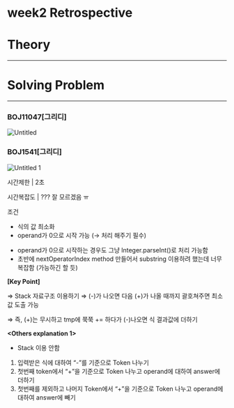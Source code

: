 # week2 Retrospective

# Theory

---

# Solving Problem

---

### BOJ11047[그리디]

![Untitled](https://user-images.githubusercontent.com/62997391/177955979-57ee602a-b2d6-4372-97a9-da2d35977b9c.png)

### BOJ1541[그리디]

![Untitled 1](https://user-images.githubusercontent.com/62997391/177955989-c8b05129-e7bc-4368-9e34-6dd7f103d232.png)

**<Analysis before Solving>**

시간제한 | 2초

시간복잡도 | ??? 잘 모르겠음 ㅠ

조건

- 식의 값 최소화
- operand가 0으로 시작 가능 (→ 처리 해주기 필수)

**<Retrospective after Solving>**

- operand가 0으로 시작하는 경우도 그냥 Integer.parseInt()로 처리 가능함
- 초반에 nextOperatorIndex method 만들어서 substring 이용하려 했는데 너무 복잡함 (가능하긴 할 듯)

**[Key Point]**

⇒ Stack 자료구조 이용하기
⇒ (-)가 나오면 다음 (+)가 나올 때까지 괄호쳐주면 최소값 도출 가능

⇒ 즉, (+)는 무시하고 tmp에 쭉쭉 += 하다가 (-)나오면 식 결과값에 더하기

**<Others explanation 1>**

- Stack 이용 안함
1. 입력받은 식에 대하여 “-”를 기준으로 Token 나누기
2. 첫번째 token에서 “+”을 기준으로 Token 나누고 operand에 대하여 answer에 더하기
3. 첫번째를 제외하고 나머지 Token에서 “+”을 기준으로 Token 나누고 operand에 대하여 answer에 빼기
